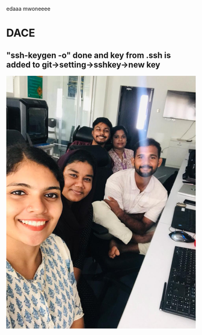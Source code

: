 edaaa mwoneeee
# DACE


##  "ssh-keygen -o" done and key from .ssh is added to git->setting->sshkey->new key  



![Alt Text](https://github.com/sebinmpn/DACE/blob/main/pic.jpg)
